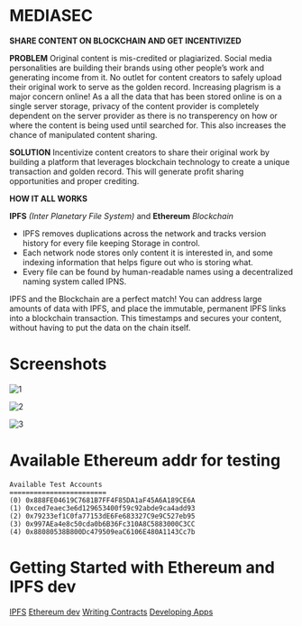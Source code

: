 # MEDIASEC


**SHARE CONTENT ON BLOCKCHAIN AND GET INCENTIVIZED**


**PROBLEM**
Original content is mis-credited or plagiarized. Social media personalities are building their brands using other people’s work and generating income from it. No outlet for content creators to safely upload their original work to serve as the golden record.
Increasing plagrism is a major concern online! As a all the data that has been stored online is on a single server storage, privacy of the content provider is completely dependent on the server provider as there is no transperency on how or where the content is being used until searched for. This also increases the chance of manipulated content sharing.



**SOLUTION**
Incentivize content creators to share their original work by building a platform that leverages blockchain technology to create a unique transaction and golden record. This will generate profit sharing opportunities and proper crediting.

**HOW IT ALL WORKS**


**IPFS** *(Inter Planetary File System)* and **Ethereum** *Blockchain*
 
- IPFS removes duplications across the network and tracks version history for every file keeping Storage in control.
- Each network node stores only content it is interested in, and some indexing information that helps figure out who is storing what.
- Every file can be found by human-readable names using a decentralized naming system called IPNS.

IPFS and the Blockchain are a perfect match! You can address large amounts of data with IPFS, and place the immutable, permanent IPFS links into a blockchain transaction. This timestamps and secures your content, without having to put the data on the chain itself.

# Screenshots

![1](https://user-images.githubusercontent.com/40406851/72020009-d3e68200-3290-11ea-8085-cd861578244e.PNG)

![2](https://user-images.githubusercontent.com/40406851/72020065-f082ba00-3290-11ea-85bb-0d1c942968c8.PNG)

![3](https://user-images.githubusercontent.com/40406851/72020088-01cbc680-3291-11ea-89dc-c3b8abde7ae6.PNG)


# Available Ethereum addr for testing


```
Available Test Accounts
========================
(0) 0x888FE04619C7681B7FF4F85DA1aF45A6A189CE6A
(1) 0xced7eaec3e6d129653400f59c92abde9ca4add93
(2) 0x79233ef1C0fa77153dE6Fe683327C9e9C527eb95
(3) 0x997AEa4e8c50cda0b6B36Fc310A8C5883000C3CC
(4) 0x88080538B800Dc479509eaC6106E480A1143Cc7b
```

# Getting Started with Ethereum and IPFS dev

[IPFS](https://ipfs.io/)
[Ethereum dev](https://www.ethereum.org/)
[Writing Contracts](https://solidity.readthedocs.io/en/develop/)
[Developing Apps](https://http://truffleframework.com/)
